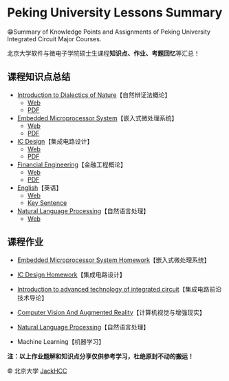 # Peking University Lessons Summary

😁Summary of Knowledge Points and Assignments of Peking University Integrated Circuit Major Courses.

北京大学软件与微电子学院硕士生课程**知识点、作业、考题回忆**等汇总！



## 课程知识点总结

- [Introduction to Dialectics of Nature](./Introduction_to_Dialectics_of_Nature/README.md)【自然辩证法概论】
  - [Web](https://blog.creativecc.cn/posts/Lesson-Dialectics-Of-Nature.html)
  - [PDF](./Introduction_to_Dialectics_of_Nature/README.pdf)
- [Embedded Microprocessor System](https://github.com/JackHCC/Embedded-Microprocessor-System-Homework/tree/master/Review)【嵌入式微处理系统】
  - [Web](https://blog.creativecc.cn/posts/Embedded-Microprocessor-System.html)
  - [PDF](./Embedded_Microprocessor_System/Embedded-Microprocessor-System.pdf)
- [IC Design](https://github.com/JackHCC/Digital-Integrated-Circuit-Design/blob/master/9.Practice/README.md)【集成电路设计】
  - [Web](https://blog.creativecc.cn/posts/embedded-ic-design.html)
  - [PDF](IC_Design/IC-FPGA.pdf)
- [Financial Engineering](./Financial_Engineering/README.md)【金融工程概论】
  - [Web](https://blog.creativecc.cn/posts/financial-engineering.html)
  - [PDF](./Financial_Engineering/Financial-Engineering.pdf)
- [English](./English/README.md)【英语】
  - [Web](https://blog.creativecc.cn/posts/Lesson-English.html)
  - [Key Sentence](./English/Key_Sentence.pdf)
- [Natural Language Processing](https://blog.creativecc.cn/posts/Lesson-Natural-Language-Process.html)【自然语言处理】
  - [Web](https://blog.creativecc.cn/posts/Lesson-Natural-Language-Process.html)


## 课程作业

- [Embedded Microprocessor System Homework](https://github.com/JackHCC/Embedded-Microprocessor-System-Homework)【嵌入式微处理系统】
- [IC Design Homework](https://github.com/JackHCC/Digital-Integrated-Circuit-Design)【集成电路设计】
- [Introduction to advanced technology of integrated circuit](./Introduction_to_Integrated_Circuits)【集成电路前沿技术导论】
- [Computer Vision And Augmented Reality](https://github.com/JackHCC/Computer-Vision-And-Augmented-Reality-Homework)【计算机视觉与增强现实】
- [Natural Language Processing](https://github.com/JackHCC/Chinese-Tokenization)【自然语言处理】

- Machine Learning【机器学习】



**注：以上作业题解和知识点分享仅供参考学习，杜绝原封不动的搬运！**



© 北京大学 [JackHCC](https://github.com/JackHCC)
